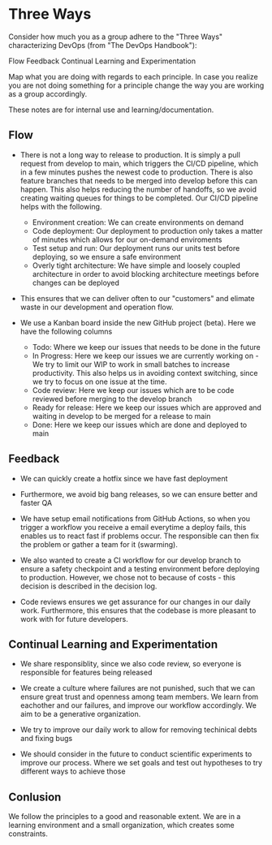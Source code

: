 # Three Ways

Consider how much you as a group adhere to the "Three Ways" characterizing DevOps (from "The DevOps Handbook"):

Flow
Feedback
Continual Learning and Experimentation

Map what you are doing with regards to each principle. In case you realize you are not doing something for a principle change the way you are working as a group accordingly.

These notes are for internal use and learning/documentation.

## Flow

- There is not a long way to release to production. It is simply a pull request from develop to main, which triggers the CI/CD pipeline, which in a few minutes pushes the newest code to production. There is also feature branches that needs to be merged into develop before this can happen. This also helps reducing the number of handoffs, so we avoid creating waiting queues for things to be completed. Our CI/CD pipeline helps with the following.

  - Environment creation: We can create environments on demand
  - Code deployment: Our deployment to production only takes a matter of minutes which allows for our on-demand enviroments
  - Test setup and run: Our deployment runs our units test before deploying, so we ensure a safe environment
  - Overly tight architecture: We have simple and loosely coupled architecture in order to avoid blocking architecture meetings before changes can be deployed

- This ensures that we can deliver often to our "customers" and elimate waste in our development and operation flow.

- We use a Kanban board inside the new GitHub project (beta). Here we have the following columns
  - Todo: Where we keep our issues that needs to be done in the future
  - In Progress: Here we keep our issues we are currently working on - We try to limit our WIP to work in small batches to increase productivity. This also helps us in avoiding context switching, since we try to focus on one issue at the time.
  - Code review: Here we keep our issues which are to be code reviewed before merging to the develop branch
  - Ready for release: Here we keep our issues which are approved and waiting in develop to be merged for a release to main
  - Done: Here we keep our issues which are done and deployed to main

## Feedback

- We can quickly create a hotfix since we have fast deployment

- Furthermore, we avoid big bang releases, so we can ensure better and faster QA

- We have setup email notifications from GitHub Actions, so when you trigger a workflow you receive a email everytime a deploy fails, this enables us to react fast if problems occur. The responsible can then fix the problem or gather a team for it (swarming).

- We also wanted to create a CI workflow for our develop branch to ensure a safety checkpoint and a testing environment before deploying to production. However, we chose not to because of costs - this decision is described in the decision log.

- Code reviews ensures we get assurance for our changes in our daily work. Furthermore, this ensures that the codebase is more pleasant to work with for future developers.

## Continual Learning and Experimentation

- We share responsiblity, since we also code review, so everyone is responsible for features being released

- We create a culture where failures are not punished, such that we can ensure great trust and openness among team members. We learn from eachother and our failures, and improve our workflow accordingly. We aim to be a generative organization.

- We try to improve our daily work to allow for removing techinical debts and fixing bugs

- We should consider in the future to conduct scientific experiments to improve our process. Where we set goals and test out hypotheses to try different ways to achieve those

## Conlusion

We follow the principles to a good and reasonable extent. We are in a learning environment and a small organization, which creates some constraints.
